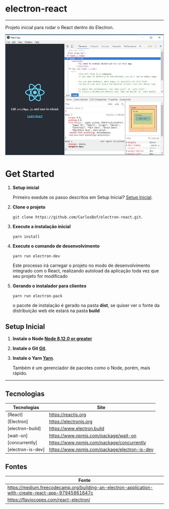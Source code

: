 # electron-react
---

Projeto inicial para rodar o React dentro do Electron.

![Face do projeto](https://github.com/CarlosBof/electron-react/blob/master/electro-react.fw.png)

# Get Started

1. **Setup inicial**

    Primeiro exedute os passo descritos em Setup Inicial? [Setup Inicial](#setup-inicial).

2. **Clone o projeto**

    `git clone https://github.com/CarlosBof/electron-react.git`.

3. **Execute a instalação inicial**

    `yarn install`

4. **Execute o comando de desenvolvimento**

    `yarn run electron-dev`

    Este processo irá carregar o projeto no modo de desenvolvimento integrado com o React, realizando autoload da aplicação toda vez que seu projeto for modificado

5. **Gerando o instalador para clientes**

    `yarn run electron-pack`

    o pacote de instalação é gerado na pasta **dist**, se quiser ver o fonte da distribuição web ele estará na pasta **build**

## Setup Inicial

1. **Instale o Node [Node 8.12.0 or greater](https://nodejs.org)**

2. **Instale o Git [Git](https://git-scm.com/downloads)**.

3. **Instale o Yarn [Yarn](https://yarnpkg.com/lang/en/docs/install/)**.

   Também é um gerenciador de pacotes como o Node, porém, mais rápido.

---

## Tecnologias

| **Tecnologias** | **Site** |
|----------|----------|
| [React] | https://reactjs.org |
| [Electron] | https://electronjs.org |
| [electron-build] | https://www.electron.build |
| [wait-on] | https://www.npmjs.com/package/wait-on |
| [concurrently] | https://www.npmjs.com/package/concurrently |
| [electron-is-dev] | https://www.npmjs.com/package/electron-is-dev |

## Fontes

| **Fonte** |
|----------|
| https://medium.freecodecamp.org/building-an-electron-application-with-create-react-app-97945861647c |
| https://flaviocopes.com/react-electron/ |

